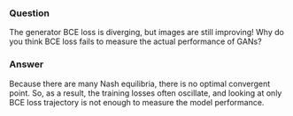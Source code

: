 ### Question
The generator BCE loss is diverging, but images are still improving! Why do you think BCE loss fails to measure the actual performance of GANs?

### Answer
Because there are many Nash equilibria, there is no optimal convergent point. So, as a result, the training losses often oscillate, and looking at only BCE loss trajectory is not enough to measure the model performance.
